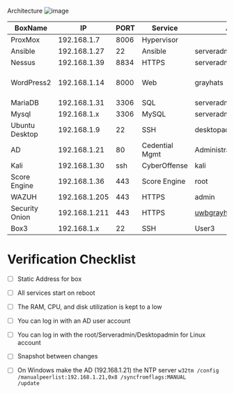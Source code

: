 Architecture
![image](https://github.com/GrayHatsUWB/CCDC-2024/assets/6413570/4e9f3f2c-5fca-44fb-a72f-9be2f4b9d1e4)

| BoxName         | IP     | PORT       | Service  |  Assigned  | Commnets                            |
|--------------|-----------|------------|------------|----------|-------------------------------------|
| ProxMox      | 192.168.1.7 | 8006     | Hypervisor |          |This is the DELL R710 in the rack
| Ansible    | 192.168.1.27 | 22   | Ansible    | serveradmin    | Automation |
| Nessus    | 192.168.1.39 | 8834  | HTTPS   | serveradmin    | CVE/Network Scanner |
| WordPress2    | 192.168.1.14 | 8000   | Web     | grayhats    | http://192.168.1.14:8000/wp-admin/index.php username:grayhats|
| MariaDB    | 192.168.1.31 | 3306   | SQL    | serveradmin    | MariaDB |
| Mysql    | 192.168.1.x | 3306  | MySQL   | serveradmin    | Mysql services |
| Ubuntu Desktop    | 192.168.1.9 | 22   | SSH     | desktopadmin    | BlueTeam workstation |
| AD    | 192.168.1.21 | 80   | Cedential Mgmt    | Administrator    | Active Directory, NTP |
| Kali    | 192.168.1.30 | ssh  | CyberOffense   | kali    | Attacker OS |
| Score Engine    | 192.168.1.36 | 443   | Score Engine | root | https://192.168.1.36/admin/status login whiteteamuser testpass |
| WAZUH    | 192.168.1.205 | 443   | HTTPS    | admin  | Central Logging |
| Security Onion    | 192.168.1.211 | 443  | HTTPS   | uwbgrayhatpres@gmail.com  | Security Monitor |
| Box3    | 192.168.1.x | 22   | SSH     | User3    | Example comment 3 |


# Verification Checklist
- [ ] Static Address for box
- [ ] All services start on reboot
- [ ] The RAM, CPU, and disk utilization is kept to a low
- [ ] You can log in with an AD user account
- [ ] You can log in with the root/Serveradmin/Desktopadmin for Linux account
- [ ] Snapshot between changes
- [ ] On Windows make the AD (192.168.1.21) the NTP server
      <code>w32tm /config /manualpeerlist:192.168.1.21,0x8 /syncfromflags:MANUAL /update</code>

